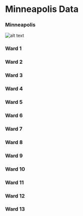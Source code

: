 # Minneapolis Data

### Minneapolis

![alt text](https://raw.githubusercontent.com/skyydog1/mplsRentAnalysis/refs/heads/main/Images/Log%20Total%20Property%20Value%20(Normalized).jpg)

### Ward 1

### Ward 2

### Ward 3

### Ward 4

### Ward 5

### Ward 6

### Ward 7

### Ward 8

### Ward 9

### Ward 10

### Ward 11

### Ward 12

### Ward 13




